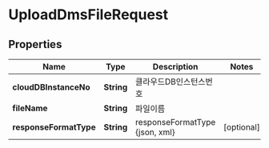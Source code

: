 
# UploadDmsFileRequest

## Properties
Name | Type | Description | Notes
------------ | ------------- | ------------- | -------------
**cloudDBInstanceNo** | **String** | 클라우드DB인스턴스번호 | 
**fileName** | **String** | 파일이름 | 
**responseFormatType** | **String** | responseFormatType {json, xml} |  [optional]



